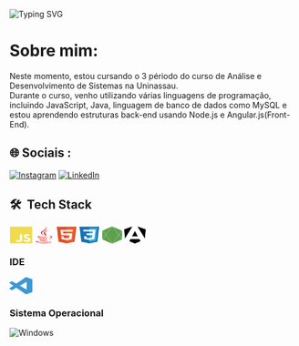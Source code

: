 ![Typing SVG](https://readme-typing-svg.demolab.com?font=Sometype+Mono&weight=600&size=30&duration=4000&pause=1000&color=FFFF00&random=true&width=435&lines=Hey%2C+I'm+Mateus+Lins)

##

# Sobre mim:
Neste momento, estou cursando o 3 périodo do curso de Análise e Desenvolvimento de Sistemas na Uninassau.<br> Durante o curso, venho utilizando várias linguagens de programação, incluindo JavaScript, Java, linguagem de banco de dados como MySQL e estou aprendendo estruturas back-end usando Node.js e Angular.js(Front-End).


## 🌐 Sociais :
[![Instagram](https://img.shields.io/badge/Instagram-%23E4405F.svg?logo=Instagram&logoColor=white)](https://www.instagram.com/lyvedoficial/)
[![LinkedIn](https://img.shields.io/badge/LinkedIn-%230077B5.svg?logo=linkedin&logoColor=white)](https://www.linkedin.com/in/mateus-lins-chagas-954540344/) 

<h2> 🛠 &nbsp;Tech Stack</h2>

<div style="display: flex"><br>
  <img align="center" alt="Mateus-Js" height="30" width="40" src="https://raw.githubusercontent.com/devicons/devicon/master/icons/javascript/javascript-plain.svg">
  <img align="center" alt="Mateus-Java" height="30" width="40" src="https://raw.githubusercontent.com/devicons/devicon/master/icons/java/java-plain.svg">
  <img align="center" alt="Mateus-HTML" height="30" width="40" src="https://raw.githubusercontent.com/devicons/devicon/master/icons/html5/html5-original.svg">
  <img align="center" alt="Mateus-CSS" height="30" width="40" src="https://raw.githubusercontent.com/devicons/devicon/master/icons/css3/css3-original.svg">
  <img align="center" alt="Mateus-Node" height="30" width="40" src="https://raw.githubusercontent.com/devicons/devicon/master/icons/nodejs/nodejs-plain.svg">
  <img align="center" alt="Mateus-Angular" height="30" width="40" src="https://raw.githubusercontent.com/devicons/devicon/master/icons/angular/angular-plain.svg">
</div>

### IDE
<img align="center" alt="Mateus-Ts" height="30" width="40" src="https://raw.githubusercontent.com/devicons/devicon/master/icons/vscode/vscode-plain.svg">

### Sistema Operacional
![Windows](https://img.shields.io/badge/Windows-017AD7?logo=windows&logoColor=white&style=for-the-badge)



